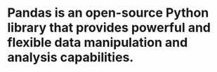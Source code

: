 # Pandas is an open-source Python library that provides powerful and flexible data manipulation and analysis capabilities.
